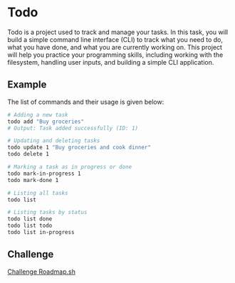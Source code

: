 # Todo

Todo is a project used to track and manage your tasks. In this task, you will
build a simple command line interface (CLI) to track what you need to do, what
you have done, and what you are currently working on. This project will help you
practice your programming skills, including working with the filesystem,
handling user inputs, and building a simple CLI application.

## Example

The list of commands and their usage is given below:

```sh
# Adding a new task
todo add "Buy groceries"
# Output: Task added successfully (ID: 1)

# Updating and deleting tasks
todo update 1 "Buy groceries and cook dinner"
todo delete 1

# Marking a task as in progress or done
todo mark-in-progress 1
todo mark-done 1

# Listing all tasks
todo list

# Listing tasks by status
todo list done
todo list todo
todo list in-progress
```

## Challenge

[Challenge Roadmap.sh](https://roadmap.sh/projects/task-tracker)
